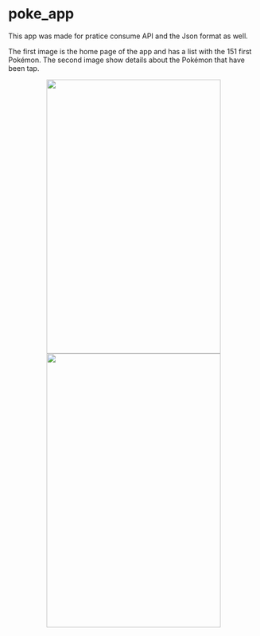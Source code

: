 # poke_app
This app was made for pratice consume API and the Json format as well.

The first image is the home page of the app and has a list with the 151 first Pokémon.
The second image show details about the Pokémon that have been tap.

<div align="center">
<img src="https://user-images.githubusercontent.com/73727609/175563179-99c01013-b270-437a-a205-f21d41d70655.png" width="350px" height ="550" />
</div>

<div align="center">
<img src="https://user-images.githubusercontent.com/73727609/175563725-77d1c0e5-f812-4cd3-a310-a7b388dbd0bb.png" width="350px" height ="550" />
</div>
